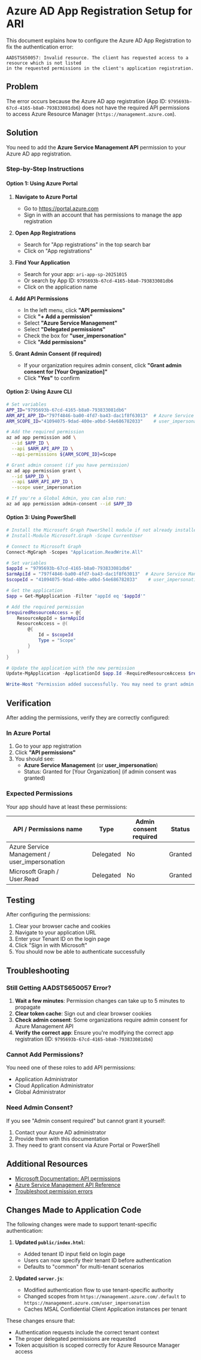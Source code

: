 # Azure AD App Registration Setup for ARI

This document explains how to configure the Azure AD App Registration to fix the authentication error:

```
AADSTS650057: Invalid resource. The client has requested access to a resource which is not listed 
in the requested permissions in the client's application registration.
```

## Problem

The error occurs because the Azure AD app registration (App ID: `9795693b-67cd-4165-b8a0-793833081db6`) does not have the required API permissions to access Azure Resource Manager (`https://management.azure.com`).

## Solution

You need to add the **Azure Service Management API** permission to your Azure AD app registration.

### Step-by-Step Instructions

#### Option 1: Using Azure Portal

1. **Navigate to Azure Portal**
   - Go to https://portal.azure.com
   - Sign in with an account that has permissions to manage the app registration

2. **Open App Registrations**
   - Search for "App registrations" in the top search bar
   - Click on "App registrations"

3. **Find Your Application**
   - Search for your app: `ari-app-sp-20251015`
   - Or search by App ID: `9795693b-67cd-4165-b8a0-793833081db6`
   - Click on the application name

4. **Add API Permissions**
   - In the left menu, click **"API permissions"**
   - Click **"+ Add a permission"**
   - Select **"Azure Service Management"**
   - Select **"Delegated permissions"**
   - Check the box for **"user_impersonation"**
   - Click **"Add permissions"**

5. **Grant Admin Consent (if required)**
   - If your organization requires admin consent, click **"Grant admin consent for [Your Organization]"**
   - Click **"Yes"** to confirm

#### Option 2: Using Azure CLI

```bash
# Set variables
APP_ID="9795693b-67cd-4165-b8a0-793833081db6"
ARM_API_APP_ID="797f4846-ba00-4fd7-ba43-dac1f8f63013"  # Azure Service Management API ID
ARM_SCOPE_ID="41094075-9dad-400e-a0bd-54e686782033"    # user_impersonation scope

# Add the required permission
az ad app permission add \
  --id $APP_ID \
  --api $ARM_API_APP_ID \
  --api-permissions ${ARM_SCOPE_ID}=Scope

# Grant admin consent (if you have permission)
az ad app permission grant \
  --id $APP_ID \
  --api $ARM_API_APP_ID \
  --scope user_impersonation

# If you're a Global Admin, you can also run:
az ad app permission admin-consent --id $APP_ID
```

#### Option 3: Using PowerShell

```powershell
# Install the Microsoft Graph PowerShell module if not already installed
# Install-Module Microsoft.Graph -Scope CurrentUser

# Connect to Microsoft Graph
Connect-MgGraph -Scopes "Application.ReadWrite.All"

# Set variables
$appId = "9795693b-67cd-4165-b8a0-793833081db6"
$armApiId = "797f4846-ba00-4fd7-ba43-dac1f8f63013"  # Azure Service Management
$scopeId = "41094075-9dad-400e-a0bd-54e686782033"    # user_impersonation

# Get the application
$app = Get-MgApplication -Filter "appId eq '$appId'"

# Add the required permission
$requiredResourceAccess = @{
    ResourceAppId = $armApiId
    ResourceAccess = @(
        @{
            Id = $scopeId
            Type = "Scope"
        }
    )
}

# Update the application with the new permission
Update-MgApplication -ApplicationId $app.Id -RequiredResourceAccess $requiredResourceAccess

Write-Host "Permission added successfully. You may need to grant admin consent in the Azure Portal."
```

## Verification

After adding the permissions, verify they are correctly configured:

### In Azure Portal

1. Go to your app registration
2. Click **"API permissions"**
3. You should see:
   - **Azure Service Management** (or **user_impersonation**)
   - Status: Granted for [Your Organization] (if admin consent was granted)

### Expected Permissions

Your app should have at least these permissions:

| API / Permissions name | Type | Admin consent required | Status |
|------------------------|------|------------------------|--------|
| Azure Service Management / user_impersonation | Delegated | No | Granted |
| Microsoft Graph / User.Read | Delegated | No | Granted |

## Testing

After configuring the permissions:

1. Clear your browser cache and cookies
2. Navigate to your application URL
3. Enter your Tenant ID on the login page
4. Click "Sign in with Microsoft"
5. You should now be able to authenticate successfully

## Troubleshooting

### Still Getting AADSTS650057 Error?

1. **Wait a few minutes**: Permission changes can take up to 5 minutes to propagate
2. **Clear token cache**: Sign out and clear browser cookies
3. **Check admin consent**: Some organizations require admin consent for Azure Management API
4. **Verify the correct app**: Ensure you're modifying the correct app registration (ID: `9795693b-67cd-4165-b8a0-793833081db6`)

### Cannot Add Permissions?

You need one of these roles to add API permissions:
- Application Administrator
- Cloud Application Administrator
- Global Administrator

### Need Admin Consent?

If you see "Admin consent required" but cannot grant it yourself:
1. Contact your Azure AD administrator
2. Provide them with this documentation
3. They need to grant consent via Azure Portal or PowerShell

## Additional Resources

- [Microsoft Documentation: API permissions](https://learn.microsoft.com/en-us/azure/active-directory/develop/quickstart-configure-app-access-web-apis)
- [Azure Service Management API Reference](https://learn.microsoft.com/en-us/rest/api/azure/)
- [Troubleshoot permission errors](https://learn.microsoft.com/en-us/azure/active-directory/develop/reference-aad-error-codes)

## Changes Made to Application Code

The following changes were made to support tenant-specific authentication:

1. **Updated `public/index.html`**:
   - Added tenant ID input field on login page
   - Users can now specify their tenant ID before authentication
   - Defaults to "common" for multi-tenant scenarios

2. **Updated `server.js`**:
   - Modified authentication flow to use tenant-specific authority
   - Changed scopes from `https://management.azure.com/.default` to `https://management.azure.com/user_impersonation`
   - Caches MSAL Confidential Client Application instances per tenant

These changes ensure that:
- Authentication requests include the correct tenant context
- The proper delegated permissions are requested
- Token acquisition is scoped correctly for Azure Resource Manager access
